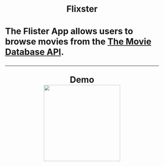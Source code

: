 <h1 align="center"> Flixster <h1>

The Flister App allows users to browse movies from the [The Movie Database API](http://docs.themoviedb.apiary.io/#).

---




<p align="center">  Demo<br>
   <img src="flixster.gif" width=250><br>
 </p>
